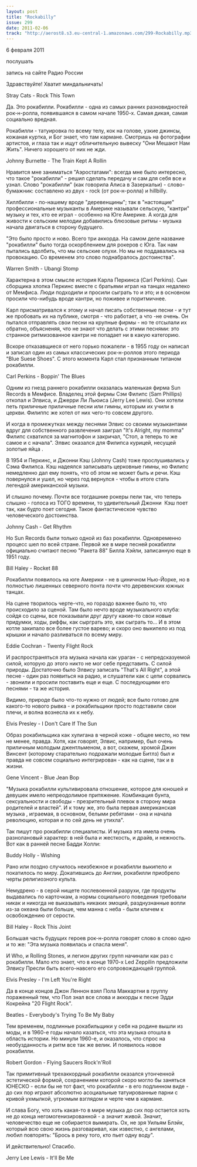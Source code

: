 ```yaml
---
layout: post
title: "Rockabilly"
issue: 299
date: 2011-02-06
track: "http://aerost8.s3.eu-central-1.amazonaws.com/299-Rockabilly.mp3"
---
```


6 февраля 2011

послушать

запись на сайте Радио России

Здравствуйте! Хватит миндальничать!

Stray Cats - Rock This Town

Да. Это рокабилли. Рокабилли - одна из самых ранних разновидностей рок-н-ролла, появившаяся в самом начале 1950-х. Самая дикая, самая социально вредная.

Рокабилли - татуировка по всему телу, кок на голове, узкие джинсы, кожаная куртка, и Бог знает, что там кармане. Смотришь на фотографии артистов, и глаза так и ищут обличительную вывеску "Они Мешают Нам Жить". Ничего хорошего от них не жди.

Johnny Burnette - The Train Kept A Rollin

Нравится мне заниматься "Аэростатами": всегда мне было интересно, что такое "рокабилли" - решил сделать передачу и сам для себя все и узнал. Слово "рокабилли" (как говорила Алиса в Зазеркальи) - слово-бумажник: составлено из двух - rock (от рок-н-ролла) и hillbilly.

Хиллбилли - по-нашему вроде "деревенщины"; так в "настоящие" профессиональные музыканты в Америке называли сельскую, "кантри" музыку и тех, кто ее играл - особенно на Юге Америке. А когда для живости к сельским мелодии добавились блюзовые ритмы - музыка начала двигаться в сторону будущего.

"Это было просто и ново. Всего три аккорда. На самом деле название "рокабилли" было тогда оскорблением для рокеров с Юга. Так нам пытались вдолбить, что мы сельские олухи. Но мы не поддавались на провокацию. Со временем это слово поднабралось достоинства".

Warren Smith - Ubangi Stomp

Характерна в этом смысле история Карла Перкинса (Carl Perkins). Сын сборщика хлопка Перкинс вместе с братьями играл на танцах недалеко от Мемфиса. Люди подходили и просили сыграть то и это; и в основном просили что-нибудь вроде кантри, но поживее и поритмичнее.

Карл присматривался к этому и начал писать собственные песни - и тут же пробовать их на публике, смотря - что работает, а что -не очень. Он пытался отправлять свои песни на крупные фирмы - но те отсылали их обратно, объясненяя, что не знают что делать с этими песнями: это странное ритмизованное кантри не попадает ни в какую категорию.

Вскоре отказавщиеся от него горько пожалели - в 1955 году он написал и записал один из самых классических рок-н-роллов этого периода "Blue Suese Shoes". С этого момента Карл стал признанным титаном рокабилли.

Carl Perkins - Boppin' The Blues

Одним из гнезд раннего рокабилли оказалась маленькая фирма Sun Records в Мемфисе. Владелец этой фирмы Сэм Филипс (Sam Phillips) откопал и Элвиса, и Джерри Ли Льюиса (Jerry Lee Lewis). Они хотели петь приличные приличные песни или гимны, которым их учили в церкви. Филиппс же хотел от них чего-то совсем другого.

И когда в промежутках между песнями Элвис со своими музыкантами вдруг для собственного развлечения заиграл "It's Alright, my momma" Филипс схватился за магнитофон и закричал, "Стоп, а теперь то же самое и с начала". Элвис оказался для Филипса курицей, несущей золотые яйца .

В 1954 и Перкинс, и Джонни Кэш (Johnny Cash) тоже прослушивались у Сэма Филипса. Кэш надеялся записывать церковные гимны, но Филипс немедленно дал ему понять, что об этом не может быть и речи. Кэш повернулся и ушел, но через год вернулся - чтобы в итоге стать легендой американской музыки.

И слышно почему. Почти все тогдашние рокеры пели так, что теперь слышно - голоса из ТОГО времени, то удивительный Джонни  Кэш поет так, как будто поет сегодня. Такое фантастическое чувство человеческого достоинства.

Johnny Cash - Get Rhythm

Но Sun Records были только одной из баз рокабилли. Одновременно процесс шел по всей стране. Первой же в мире песней рокабилли официально считают песню "Ракета 88" Билла Хэйли, записанную еще в 1951 году.

Bill Haley - Rocket 88

Рокабилли появилось на юге Америки - не в циничном Нью-Йорке, но в полностью лишенных северного понта почти что деревенских южных танцах.

На сцене творилось черте-что, но гораздо важнее было то, что происходило за сценой. Там было нечто вроде музыкального клуба: сойдя со сцены, все показывали друг другу какие-то свои новые придумки, ходы, риффы, как сырграть это, как сыграть то... И в этом котле закипало все более густое варево; и скоро оно выкипело из под крышки и начало разливаться по всему миру.

Eddie Cochran - Twenty Flight Rock

И распространяться эта музыка начала как ураган - с непредсказуемой силой, которую до этого никто не мог себе представить. С силой природы. Достаточно было Элвису записать "That's All Right", а этой песне - один раз появиться на радио, и слушатели как с цепи сорвались - звонили и просили поставить еще и еще. С последующими его песнями - та же история.

Видимо, природе было что-то нужно от людей; все было готово для какого-то нового рывка - и рокабильщики просто подставили свои плечи, и волна вознесла их к небу.

Elvis Presley - I Don't Care If The Sun

Образ рокабильщика как хулигана в черной коже - общее место, но тем не менее, правда. Хотя, как говорят, Элвис, например, был очень приличным молодым джентльменом, а вот, скажем, хромой Джин Винсент (которому старательно подражали молодые Битлз) был и правда не совсем социально интегрирован - как на сцене, так и в жизни.

Gene Vincent - Blue Jean Bop

"Музыка рокабилли культивировала отношение, которое для юношей и девушек имело непреодолимое притяжение. Комбинация бунта, сексуальности и свободы - презрительный плевок в сторону мира родителей и властей". И к тому же, это была первая американская музыка , играемая, в основном, белыми ребятами - она и начала революцию, которая и по сей день не утихла".

Так пишут про рокабилли специалисты. И музыка эта имела очень разнолановый характер: в ней была и жесткость, и драйв, и нежность. Вот как в ранней песне Бадди Холли:

Buddy Holly - Wishing

Рано или поздно случилось неизбежное и рокабилли выкипело и покатилось по миру. Докатившись до Англии, рокабилли приобрело черты религиозного культа.

Немудрено - в серой нищете послевоенной разрухи, где продукты выдавались по карточкам, а нормы социального поведения требовали никак и никогда не выказывать никаких эмоций, разднузнанные вопли из-за океана были больше, чем манна с неба - были кличем к освобождению от серости.

Bill Haley - Rock This Joint

Большая часть будущих героев рок-н-ролла говорят слово в слово одно и то же: "Эта музыка появилась и спасла меня".

И Who, и Rolling Stones, и легион других групп начинали как раз с рокабилли. Мало кто знает, что в конце 1970-х Led Zeppilin предложили Элвису Пресли быть всего-навсего его сопровождающей группой.

Elvis Presley - I'm Left You're Right

Да в конце концов Джон Леннон взял Пола Маккартни в группу пораженный тем, что Пол знал все слова и аккорды к песне Эдди Кокрейна "20 Flight Rock".

Beatles - Everybody's Trying To Be My Baby

Тем временем, подлинные рокабильщики у себя на родине вышли из моды, и в 1960-е годы начало казаться, что эта музыка отошла в область истории. Но минули 1960-е, и оказалось, что спрос на необузданность и ритм все так же велик. И появилось новое рокабилли.

Robert Gordon - Flying Saucers Rock'n'Roll

Так примитивный трехаккордный рокабилли оказался утонченной эстетической формой, сохранением которой скоро могло бы заняться ЮНЕСКО - если бы не тот факт, что рокабилли - в его подлинном виде - до сих пор играют абсолютно асоциальные татуированные парни с кривой ухмылкой, угрюмым взглядом и черте чем в кармане.

И слава Богу, что хоть какая-то в мире музыка до сих пор остается хоть не до конца негомогенизированной - а значит живой. Значит, человечество еще не собирается вымирать. Ох, не зря Уильям Блэйк, который всю свою жизнь разговаривал, как известно, с ангелами, любил повторять: "Брось в реку того, кто пьет одну воду".

И действительно! Спасибо.

Jerry Lee Lewis - It'll Be Me
